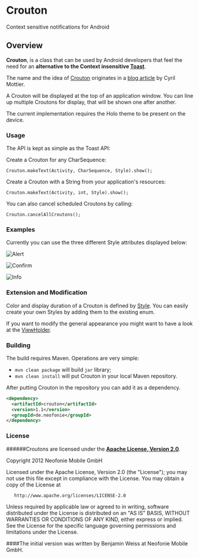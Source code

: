 # Crouton

Context sensitive notifications for Android

## Overview

**Crouton**, is a class that can be used by Android developers that feel the need for an **alternative to the Context insensitive [Toast](http://developer.android.com/reference/android/widget/Toast.html)**.

The name and the idea of [Crouton](https://github.com/neofoniemobile/Crouton/blob/master/src/de/neofonie/mobile/app/android/widget/crouton/Crouton.java) originates in a [blog article](http://android.cyrilmottier.com/?p=773) by Cyril Mottier.

A Crouton will be displayed at the top of an application window.
You can line up multiple Croutons for display, that will be shown one after another.

The current implementation requires the Holo theme to be present on the device.

### Usage

The API is kept as simple as the Toast API:

Create a Crouton for any CharSequence:

    Crouton.makeText(Activity, CharSequence, Style).show();
    
Create a Crouton with a String from your application's resources:

    Crouton.makeText(Activity, int, Style).show();

You can also cancel scheduled Croutons by calling:

    Crouton.cancelAllCroutons();

### Examples
Currently you can use the three different Style attributes displayed below:

![Alert](https://github.com/neofoniemobile/Crouton/raw/master/res/Alert.png "Example of Style.ALERT")

![Confirm](https://github.com/neofoniemobile/Crouton/raw/master/res/Confirm.png "Example of Style.CONFIRM")

![Info](https://github.com/neofoniemobile/Crouton/raw/master/res/Info.png "Example of Style.INFO")

### Extension and Modification

Color and display duration of a Crouton is defined by [Style](https://github.com/neofoniemobile/Crouton/blob/master/src/de/neofonie/mobile/app/android/widget/crouton/Style.java).
You can easily create your own Styles by adding them to the existing enum.

If you want to modify the general appearance you might want to have a look at the [ViewHolder](https://github.com/neofoniemobile/Crouton/blob/master/src/de/neofonie/mobile/app/android/widget/crouton/ViewHolder.java).

### Building

The build requires Maven. Operations are very simple:

* `mvn clean package` will build `jar` library;
* `mvn clean install` will put Crouton in your local Maven repository.

After putting Crouton in the repository you can add it as a dependency.

```xml
<dependency>
  <artifactId>crouton</artifactId>
  <version>1.1</version>
  <groupId>de.neofonie</groupId>
</dependency>
```

### License

######Croutons are licensed under the **[Apache License, Version 2.0](http://www.apache.org/licenses/LICENSE-2.0.html)**.

Copyright 2012 Neofonie Mobile GmbH

   Licensed under the Apache License, Version 2.0 (the "License");
   you may not use this file except in compliance with the License.
   You may obtain a copy of the License at

       http://www.apache.org/licenses/LICENSE-2.0

   Unless required by applicable law or agreed to in writing, software
   distributed under the License is distributed on an "AS IS" BASIS,
   WITHOUT WARRANTIES OR CONDITIONS OF ANY KIND, either express or implied.
   See the License for the specific language governing permissions and
   limitations under the License.

####The initial version was written by Benjamin Weiss at Neofonie Mobile GmbH.
